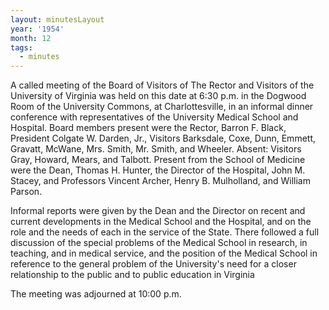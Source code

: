 ```yaml
---
layout: minutesLayout
year: '1954'
month: 12
tags:
  - minutes
---
```

A called meeting of the Board of Visitors of The Rector and Visitors of the University of Virginia was held on this date at 6:30 p.m. in the Dogwood Room of the University Commons, at Charlottesville, in an informal dinner conference with representatives of the University Medical School and Hospital. Board members present were the Rector, Barron F. Black, President Colgate W. Darden, Jr., Visitors Barksdale, Coxe, Dunn, Emmett, Gravatt, McWane, Mrs. Smith, Mr. Smith, and Wheeler. Absent: Visitors Gray, Howard, Mears, and Talbott. Present from the School of Medicine were the Dean, Thomas H. Hunter, the Director of the Hospital, John M. Stacey, and Professors Vincent Archer, Henry B. Mulholland, and William Parson.

Informal reports were given by the Dean and the Director on recent and current developments in the Medical School and the Hospital, and on the role and the needs of each in the service of the State. There followed a full discussion of the special problems of the Medical School in research, in teaching, and in medical service, and the position of the Medical School in reference to the general problem of the University's need for a closer relationship to the public and to public education in Virginia

The meeting was adjourned at 10:00 p.m.
